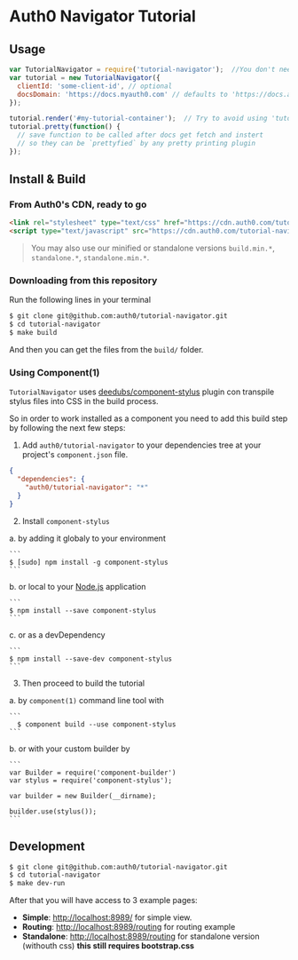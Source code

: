 # Auth0 Navigator Tutorial

## Usage

```js
var TutorialNavigator = require('tutorial-navigator');  //You don't need this using the standalone compilation
var tutorial = new TutorialNavigator({
  clientId: 'some-client-id', // optional
  docsDomain: 'https://docs.myauth0.com' // defaults to 'https://docs.auth0.com'
});

tutorial.render('#my-tutorial-container');  // Try to avoid using 'tutorial-navigator' as an id
tutorial.pretty(function() {
  // save function to be called after docs get fetch and instert
  // so they can be `prettyfied` by any pretty printing plugin
});
```

## Install & Build

### From Auth0's CDN, ready to go

```html
<link rel="stylesheet" type="text/css" href="https://cdn.auth0.com/tutorial-navigator/0.7.2/build.css">
<script type="text/javascript" src="https://cdn.auth0.com/tutorial-navigator/0.7.2/build.js"></script>
```

> You may also use our minified or standalone versions `build.min.*`, `standalone.*`, `standalone.min.*`.

### Downloading from this repository

Run the following lines in your terminal

```bash
$ git clone git@github.com:auth0/tutorial-navigator.git
$ cd tutorial-navigator
$ make build
```

And then you can get the files from the `build/` folder.


### Using Component(1)

`TutorialNavigator` uses [deedubs/component-stylus](https://github.com/deedubs/component-stylus) plugin con transpile stylus files into CSS in the build process.

So in order to work installed as a component you need to add this build step by following the next few steps:

1. Add `auth0/tutorial-navigator` to your dependencies tree at your project's `component.json` file.

  ```json
  {
    "dependencies": {
      "auth0/tutorial-navigator": "*"
    }
  }
  ```

2. Install `component-stylus`

  a. by adding it globaly to your environment

    ```
    $ [sudo] npm install -g component-stylus
    ```

  b. or local to your [Node.js](https://nodejs.org) application

    ```
    $ npm install --save component-stylus
    ```

  c. or as a devDependency

    ```
    $ npm install --save-dev component-stylus
    ```

3. Then proceed to build the tutorial

  a. by `component(1)` command line tool with

    ```
      $ component build --use component-stylus
    ```

  b. or with your custom builder by

    ```
    var Builder = require('component-builder')
    var stylus = require('component-stylus');

    var builder = new Builder(__dirname);

    builder.use(stylus());
    ```

## Development

```bash
$ git clone git@github.com:auth0/tutorial-navigator.git
$ cd tutorial-navigator
$ make dev-run
```

After that you will have access to 3 example pages:

* **Simple**: [http://localhost:8989/](http://localhost:8989) for simple view.
* **Routing**: [http://localhost:8989/routing](http://localhost:8989/routing) for routing example
* **Standalone**: [http://localhost:8989/routing](http://localhost:8989/standalone) for standalone version (withouth css) **this still requires bootstrap.css**

